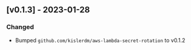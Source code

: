 ## [v0.1.3] - 2023-01-28

### Changed

- Bumped `github.com/kislerdm/aws-lambda-secret-rotation` to v0.1.2
